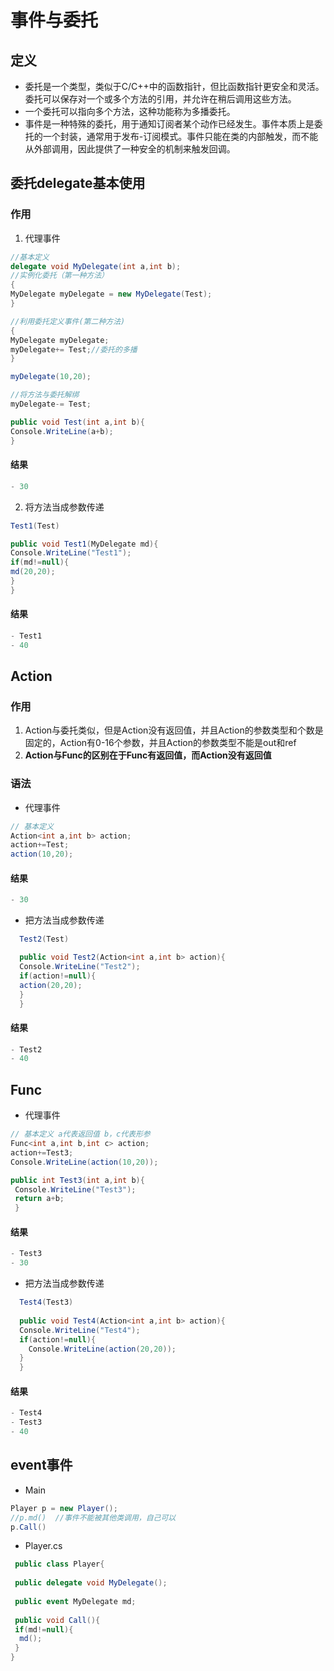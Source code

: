 # 事件与委托

## 定义
- 委托是一个类型，类似于C/C++中的函数指针，但比函数指针更安全和灵活。委托可以保存对一个或多个方法的引用，并允许在稍后调用这些方法。
- 一个委托可以指向多个方法，这种功能称为多播委托。
- 事件是一种特殊的委托，用于通知订阅者某个动作已经发生。事件本质上是委托的一个封装，通常用于发布-订阅模式。事件只能在类的内部触发，而不能从外部调用，因此提供了一种安全的机制来触发回调。
## 委托delegate基本使用

### 作用

1. 代理事件

  ```csharp
  //基本定义
  delegate void MyDelegate(int a,int b);
  //实例化委托（第一种方法）
  { 
  MyDelegate myDelegate = new MyDelegate(Test);
  }
  
  //利用委托定义事件(第二种方法)
  {
  MyDelegate myDelegate;
  myDelegate+= Test;//委托的多播
  }
 
 myDelegate(10,20);
 
 //将方法与委托解绑
 myDelegate-= Test;
 
 public void Test(int a,int b){
 Console.WriteLine(a+b);
 }
  ```

#### 结果

  ```csharp
  - 30
  ```

2. 将方法当成参数传递

  ```csharp
  Test1(Test)
  
  public void Test1(MyDelegate md){
  Console.WriteLine("Test1");
  if(md!=null){
  md(20,20);
  }
  }
  ```

#### 结果

  ```csharp
  - Test1
  - 40
  ```

## Action

### 作用

1. Action与委托类似，但是Action没有返回值，并且Action的参数类型和个数是固定的，Action有0-16个参数，并且Action的参数类型不能是out和ref
2. **Action与Func的区别在于Func有返回值，而Action没有返回值**

### 语法

- 代理事件

```csharp
// 基本定义 
Action<int a,int b> action;
action+=Test;
action(10,20);
```

#### 结果

  ```csharp
  - 30
  ```

- 把方法当成参数传递

```csharp
  Test2(Test)

  public void Test2(Action<int a,int b> action){
  Console.WriteLine("Test2");
  if(action!=null){
  action(20,20);
  }
  }
```

#### 结果

  ```csharp
  - Test2
  - 40
  ```

## Func

- 代理事件

```csharp
// 基本定义 a代表返回值 b，c代表形参
Func<int a,int b,int c> action;
action+=Test3;
Console.WriteLine(action(10,20));

public int Test3(int a,int b){ 
 Console.WriteLine("Test3");
 return a+b;
 }
```

#### 结果

  ```csharp
  - Test3
  - 30
  ```

- 把方法当成参数传递

```csharp
  Test4(Test3)
  
  public void Test4(Action<int a,int b> action){
  Console.WriteLine("Test4");
  if(action!=null){
    Console.WriteLine(action(20,20));
  }
  }
```

#### 结果

  ```csharp
  - Test4
  - Test3
  - 40
  ```

## event事件

- Main

```csharp
Player p = new Player(); 
//p.md()  //事件不能被其他类调用，自己可以
p.Call()

```

- Player.cs

```csharp
 public class Player{
 
 public delegate void MyDelegate();
 
 public event MyDelegate md;
 
 public void Call(){
 if(md!=null){
  md();
 }
}
```



